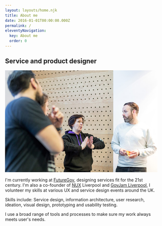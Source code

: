 ```yaml
---
layout: layouts/home.njk
title: About me
date: 2016-01-01T00:00:00.000Z
permalink: /
eleventyNavigation:
  key: About me
  order: 0
---
```

## **Service and product designer**

![](/static/img/joebramweb.jpg)

I'm currently working at [FutureGov](http://www.wearefuturegov.com/), designing services fit for the 21st century. I'm also a co-founder of [NUX](https://nuxuk.org/) Liverpool and [GovJam Liverpool](https://www.liverpoolgovjam.uk/), I volunteer my skills at various UX and service design events around the UK.

Skills include: Service design, information architecture, user research, ideation, visual design, prototyping and usability testing.

I use a broad range of tools and processes to make sure my work always meets user's needs.